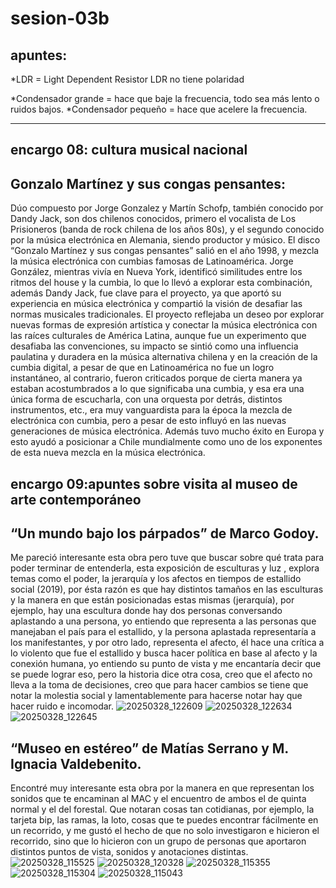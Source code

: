 # sesion-03b
## apuntes:
*LDR = Light Dependent Resistor
 LDR no tiene polaridad

*Condensador grande = hace que baje la frecuencia, todo sea más lento o ruidos bajos.
*Condensador pequeño = hace que acelere la frecuencia.

---------------------------------------------------------------------------------------------------

## encargo 08: cultura musical nacional
## Gonzalo Martínez y sus congas pensantes:
Dúo compuesto por Jorge Gonzalez y Martín Schofp, también conocido por Dandy Jack, son dos chilenos conocidos, primero el vocalista de Los Prisioneros (banda de rock chilena de los años 80s), y el segundo conocido por la música electrónica en Alemania, siendo productor y músico.
El disco “Gonzalo Martínez y sus congas pensantes” salió en el año 1998, y mezcla la música electrónica con cumbias famosas de Latinoamérica.
Jorge González, mientras vivía en Nueva York, identificó similitudes entre los ritmos del house y la cumbia, lo que lo llevó a explorar esta combinación, además Dandy Jack, fue clave para el proyecto, ya que aportó su experiencia en música electrónica y compartió la visión de desafiar las normas musicales tradicionales.
El proyecto reflejaba un deseo por explorar nuevas formas de expresión artística y conectar la música electrónica con las raíces culturales de América Latina, aunque fue un experimento que desafiaba las convenciones, su impacto se sintió como una influencia paulatina y duradera en la música alternativa chilena y en la creación de la cumbia digital, a pesar de que en Latinoamérica no fue un logro instantáneo, al contrario, fueron criticados porque de cierta manera ya estaban acostumbrados a lo que significaba una cumbia,  y esa era una única forma de escucharla, con una orquesta por detrás, distintos instrumentos, etc., era muy vanguardista para la época la mezcla de electrónica con cumbia, pero a pesar de esto influyó en las nuevas generaciones de música electrónica.
Además tuvo mucho éxito en Europa y esto ayudó a posicionar a Chile mundialmente como uno de los exponentes de esta nueva mezcla en la música electrónica.

## encargo 09:apuntes sobre visita al museo de arte contemporáneo

## “Un mundo bajo los párpados” de Marco Godoy.
Me pareció interesante esta obra pero tuve que buscar sobre qué trata para poder terminar de entenderla, esta exposición de esculturas y luz , explora temas como el poder, la jerarquía y los afectos en tiempos de estallido social (2019), por ésta razón es que hay distintos tamaños en las esculturas y la manera en que están posicionadas estas mismas (jerarquía), por ejemplo, hay una escultura donde hay dos personas conversando aplastando a una persona, yo entiendo que representa a las personas que manejaban el país para el estallido, y la persona aplastada representaría a los manifestantes, y por otro lado, representa el afecto, él hace una crítica a lo violento que fue el estallido y busca hacer política en base al afecto y la conexión humana, yo entiendo su punto de vista y me encantaría decir que se puede lograr eso, pero la historia dice otra cosa, creo que el afecto no lleva a la toma de decisiones, creo que para hacer cambios se tiene que notar la molestia social y lamentablemente para hacerse notar hay que hacer ruido e incomodar.
![20250328_122609](https://github.com/user-attachments/assets/55e8e246-9088-4510-8686-ef534e6d3a39)
![20250328_122634](https://github.com/user-attachments/assets/4e8e1066-a6ec-49c5-994b-9585f2f66783)
![20250328_122645](https://github.com/user-attachments/assets/bea60519-8a90-4126-8fec-d413a30c7419)

## “Museo en estéreo” de Matías Serrano y M. Ignacia Valdebenito.
Encontré muy interesante esta obra por la manera en que representan los sonidos que te encaminan al MAC y el encuentro de ambos el de quinta normal y el del forestal.
Que notaran cosas tan cotidianas, por ejemplo, la tarjeta bip, las ramas, la loto, cosas que te puedes encontrar fácilmente en un recorrido, y me gustó el hecho de que no solo investigaron e hicieron el recorrido, sino que lo hicieron con un grupo de personas que aportaron distintos puntos de vista, sonidos y anotaciones distintas.
![20250328_115525](https://github.com/user-attachments/assets/0b78dfdb-1780-47d3-a7f0-018bed12d269)
![20250328_120328](https://github.com/user-attachments/assets/5df479e8-1dd9-4cd0-acf1-836adbbd3467)
![20250328_115355](https://github.com/user-attachments/assets/d0b3e592-4c8f-40ea-a1e1-4ef55a694c40)
![20250328_115304](https://github.com/user-attachments/assets/fdd822b7-b6ea-49c5-9fb5-bbd420d1c81f)
![20250328_115043](https://github.com/user-attachments/assets/2a063f5f-59b0-4d68-b1c5-d293a1003ae7)


